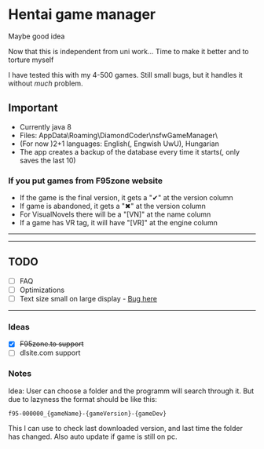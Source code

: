 # Hentai game manager

Maybe good idea

Now that this is independent from uni work... Time to make it better
and to torture myself

I have tested this with my 4-500 games. Still small bugs, but it handles it without *much* problem.

## Important

- Currently java 8
- Files: AppData\Roaming\DiamondCoder\nsfwGameManager\
- (For now )2+1 languages: English(, Engwish UwU), Hungarian
- The app creates a backup of the database every time it starts(, only saves the last 10)

### If you put games from F95zone website

- If the game is the final version, it gets a "✔" at the version column
- If game is abandoned, it gets a "✖" at the version column
- For VisualNovels there will be a "[VN]" at the name column
- If a game has VR tag, it will have "[VR]" at the engine column

---
---

## TODO

- [ ] FAQ
- [ ] Optimizations
- [ ] Text size small on large display - [Bug here](<https://bugs.openjdk.org/browse/JDK-8202973>)

---

### Ideas

- [x] ~~F95zone.to support~~
- [ ] dlsite.com support

### Notes

Idea: User can choose a folder and the programm will search through it. But due to lazyness the format should be like this:

``` text
f95-000000_{gameName}-{gameVersion}-{gameDev}
```

This I can use to check last downloaded version, and last time the folder has changed. Also auto update if game is still on pc.
